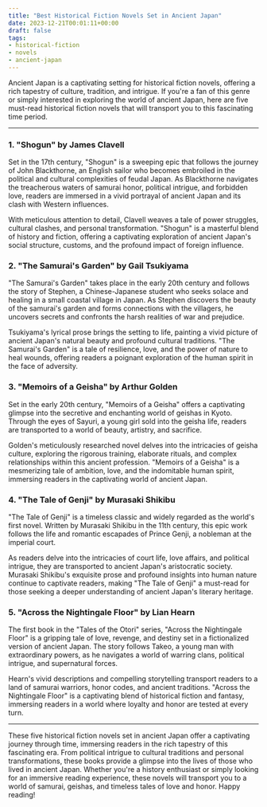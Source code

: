 ```yaml
---
title: "Best Historical Fiction Novels Set in Ancient Japan"
date: 2023-12-21T00:01:11+00:00
draft: false
tags: 
- historical-fiction
- novels
- ancient-japan
---
```


Ancient Japan is a captivating setting for historical fiction novels, offering a rich tapestry of culture, tradition, and intrigue. If you're a fan of this genre or simply interested in exploring the world of ancient Japan, here are five must-read historical fiction novels that will transport you to this fascinating time period.

---

### 1. "Shogun" by James Clavell

Set in the 17th century, "Shogun" is a sweeping epic that follows the journey of John Blackthorne, an English sailor who becomes embroiled in the political and cultural complexities of feudal Japan. As Blackthorne navigates the treacherous waters of samurai honor, political intrigue, and forbidden love, readers are immersed in a vivid portrayal of ancient Japan and its clash with Western influences.

With meticulous attention to detail, Clavell weaves a tale of power struggles, cultural clashes, and personal transformation. "Shogun" is a masterful blend of history and fiction, offering a captivating exploration of ancient Japan's social structure, customs, and the profound impact of foreign influence.

### 2. "The Samurai's Garden" by Gail Tsukiyama

"The Samurai's Garden" takes place in the early 20th century and follows the story of Stephen, a Chinese-Japanese student who seeks solace and healing in a small coastal village in Japan. As Stephen discovers the beauty of the samurai's garden and forms connections with the villagers, he uncovers secrets and confronts the harsh realities of war and prejudice.

Tsukiyama's lyrical prose brings the setting to life, painting a vivid picture of ancient Japan's natural beauty and profound cultural traditions. "The Samurai's Garden" is a tale of resilience, love, and the power of nature to heal wounds, offering readers a poignant exploration of the human spirit in the face of adversity.

### 3. "Memoirs of a Geisha" by Arthur Golden

Set in the early 20th century, "Memoirs of a Geisha" offers a captivating glimpse into the secretive and enchanting world of geishas in Kyoto. Through the eyes of Sayuri, a young girl sold into the geisha life, readers are transported to a world of beauty, artistry, and sacrifice.

Golden's meticulously researched novel delves into the intricacies of geisha culture, exploring the rigorous training, elaborate rituals, and complex relationships within this ancient profession. "Memoirs of a Geisha" is a mesmerizing tale of ambition, love, and the indomitable human spirit, immersing readers in the captivating world of ancient Japan.

### 4. "The Tale of Genji" by Murasaki Shikibu

"The Tale of Genji" is a timeless classic and widely regarded as the world's first novel. Written by Murasaki Shikibu in the 11th century, this epic work follows the life and romantic escapades of Prince Genji, a nobleman at the imperial court.

As readers delve into the intricacies of court life, love affairs, and political intrigue, they are transported to ancient Japan's aristocratic society. Murasaki Shikibu's exquisite prose and profound insights into human nature continue to captivate readers, making "The Tale of Genji" a must-read for those seeking a deeper understanding of ancient Japan's literary heritage.

### 5. "Across the Nightingale Floor" by Lian Hearn

The first book in the "Tales of the Otori" series, "Across the Nightingale Floor" is a gripping tale of love, revenge, and destiny set in a fictionalized version of ancient Japan. The story follows Takeo, a young man with extraordinary powers, as he navigates a world of warring clans, political intrigue, and supernatural forces.

Hearn's vivid descriptions and compelling storytelling transport readers to a land of samurai warriors, honor codes, and ancient traditions. "Across the Nightingale Floor" is a captivating blend of historical fiction and fantasy, immersing readers in a world where loyalty and honor are tested at every turn.

---

These five historical fiction novels set in ancient Japan offer a captivating journey through time, immersing readers in the rich tapestry of this fascinating era. From political intrigue to cultural traditions and personal transformations, these books provide a glimpse into the lives of those who lived in ancient Japan. Whether you're a history enthusiast or simply looking for an immersive reading experience, these novels will transport you to a world of samurai, geishas, and timeless tales of love and honor. Happy reading!